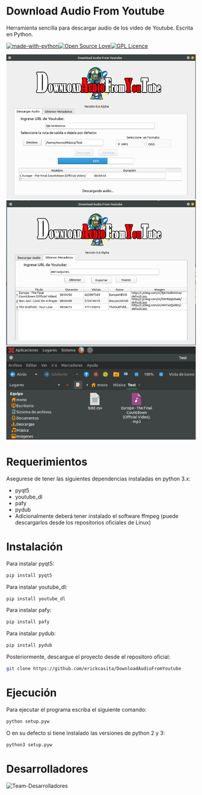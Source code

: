 ﻿# Download Audio From Youtube
Herramienta sencilla para descargar audio de los video de Youtube. Escrita en Python.

[![made-with-python](https://img.shields.io/badge/Made%20with-Python-1f425f.svg)](https://www.python.org/)[![Open Source Love](https://badges.frapsoft.com/os/v1/open-source.png?v=103)](https://github.com/erickcasita/DownloadAudioFromYoutube)[![GPL Licence](https://badges.frapsoft.com/os/gpl/gpl.png?v=103)](https://opensource.org/licenses/GPL-3.0/)


![Interfaz del software](https://raw.githubusercontent.com/erickcasita/DownloadAudioFromYoutube/master/Screenshots/screen0-6.png)
![Interfaz del software parte II](https://raw.githubusercontent.com/erickcasita/DownloadAudioFromYoutube/master/Screenshots/screen0-6-2.png)
![Música descargada y archivo csv](https://raw.githubusercontent.com/erickcasita/DownloadAudioFromYoutube/master/Screenshots/screen0-6-03.png)

# Requerimientos

Asegurese de tener las siguientes dependencias instaladas en python 3.x:
- pyqt5
- youtube_dl
- pafy
- pydub
- Adicionalmente deberá tener instalado el software ffmpeg (puede descargarlos desde los repositorios oficiales de Linux)

# Instalación

Para instalar pyqt5:

```bash
pip install pyqt5
```
Para instalar youtube_dl:

```bash
pip install youtube_dl
```
Para instalar pafy:

```bash
pip install pafy
```
Para instalar pydub:
```bash
pip install pydub
```
Posteriormente, descargue el proyecto desde el repositoro oficial:
```bash
git clone https://github.com/erickcasita/DownloadAudioFromYoutube
```
# Ejecución

Para ejecutar el programa escriba el siguiente comando:
```bash
python setup.pyw
```
O en su defecto si tiene instalado las versiones de python 2 y 3:
```bash
python3 setup.pyw
```
# Desarrolladores

![Team-Desarrolladores](https://raw.githubusercontent.com/erickcasita/DownloadAudioFromYoutube/master/Screenshots/Developers.png)
